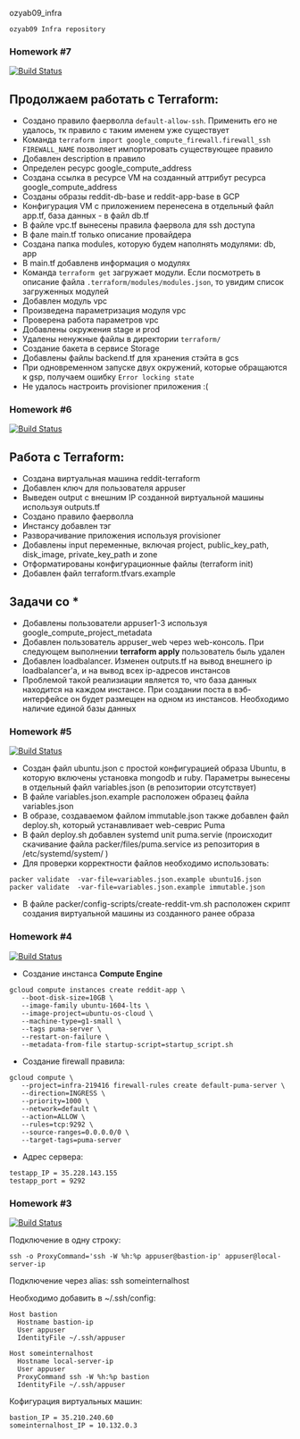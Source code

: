 ozyab09_infra
```
ozyab09 Infra repository
```

### Homework #7
[![Build Status](https://travis-ci.com/Otus-DevOps-2018-09/ozyab09_infra.svg?branch=terraform-2)](https://travis-ci.com/Otus-DevOps-2018-09/ozyab09_infra)

## Продолжаем работать с Terraform:
* Создано правило фаерволла `default-allow-ssh`. Применить его не удалось, тк правило с таким именем уже существует
* Команда `terraform import google_compute_firewall.firewall_ssh FIREWALL_NAME` позволяет импортировать существующее правило
* Добавлен description в правило
* Определен ресурс google_compute_address
* Создана ссылка в ресурсе VM на созданный аттрибут ресурса google_compute_address
* Созданы образы reddit-db-base	и reddit-app-base в GCP
* Конфигурация VM с приложением перенесена в отдельный файл app.tf, база данных - в файл db.tf
* В файле vpc.tf вынесены правила фаервола для ssh доступа
* В фале main.tf только описание провайдера
* Создана папка modules, которую будем наполнять модулями: db, app
* В main.tf добавленв информация о модулях
* Команда `terraform get` загружает модули. Если посмотреть в описание файла `.terraform/modules/modules.json`, то увидим список загруженных модулей
* Добавлен модуль vpc
* Произведена параметризация модуля vpc
* Проверена работа параметров vpc
* Добавлены окружения stage и prod
* Удалены ненужные файлы в директории `terraform/`
* Создание бакета в сервисе Storage
* Добавлены файлы backend.tf для хранения стэйта в gcs
* При одновременном запуске двух окружений, которые обращаются к gsp, получаем ошибку `Error locking state`
* Не удалось настроить provisioner приложения :(







### Homework #6
[![Build Status](https://travis-ci.com/Otus-DevOps-2018-09/ozyab09_infra.svg?branch=terraform-1)](https://travis-ci.com/Otus-DevOps-2018-09/ozyab09_infra)

## Работа с Terraform:
* Создана виртуальная машина reddit-terraform 
* Добавлен ключ для пользователя appuser
* Выведен output с внешним IP созданной виртуальной машины используя outputs.tf
* Создано правило фаерволла
* Инстансу добавлен тэг
* Разворачивание приложения используя provisioner
* Добавлены input переменные, включая project, public_key_path, disk_image, private_key_path и zone
* Отформатированы конфигурационные файлы (terraform init)
* Добавлен файл terraform.tfvars.example

## Задачи со *
* Добавлены пользователи appuser1-3 используя google_compute_project_metadata
* Добавлен пользователь appuser_web через web-консоль. При следующем выполнении **terraform apply** пользователь быль удален
* Добавлен loadbalancer. Изменен outputs.tf на вывод внешнего ip loadbalancer'a, и на вывод всех ip-адресов инстансов
* Проблемой такой реализиации является то, что база данных находится на каждом инстансе. При создании поста в вэб-интерфейсе он будет размещен на одном из инстансов. Необходимо наличие единой базы данных


### Homework #5

[![Build Status](https://travis-ci.com/Otus-DevOps-2018-09/ozyab09_infra.svg?branch=packer-base)](https://travis-ci.com/Otus-DevOps-2018-09/ozyab09_infra)

* Создан файл ubuntu.json с простой конфигурацией образа Ubuntu, в которую включены установка mongodb и ruby. Параметры вынесены в отдельный файл variables.json (в репозитории отсутствует)
* В файле variables.json.example расположен образец файла variables.json
* В образе, создаваемом файлом immutable.json также добавлен файл deploy.sh, который устанавливает web-севрис Puma
* В файл deploy.sh добавлен systemd unit puma.servie
(происходит скачивание файла packer/files/puma.service из репозитория в /etc/systemd/system/ ) 
* Для проверки корректности файлов необходимо использовать: 
```
packer validate  -var-file=variables.json.example ubuntu16.json
packer validate  -var-file=variables.json.example immutable.json
```
* В файле packer/config-scripts/create-reddit-vm.sh расположен скрипт создания виртуальной машины из созданного ранее образа



### Homework #4

[![Build Status](https://travis-ci.com/Otus-DevOps-2018-09/ozyab09_infra.svg?branch=cloud-testapp)](https://travis-ci.com/Otus-DevOps-2018-09/ozyab09_infra)

* Создание инстанса **Compute Engine**

```
gcloud compute instances create reddit-app \
   --boot-disk-size=10GB \
   --image-family ubuntu-1604-lts \
   --image-project=ubuntu-os-cloud \
   --machine-type=g1-small \
   --tags puma-server \
   --restart-on-failure \
   --metadata-from-file startup-script=startup_script.sh
```
 
* Создание firewall правила:
```
gcloud compute \
   --project=infra-219416 firewall-rules create default-puma-server \
   --direction=INGRESS \
   --priority=1000 \
   --network=default \
   --action=ALLOW \
   --rules=tcp:9292 \
   --source-ranges=0.0.0.0/0 \
   --target-tags=puma-server
```

* Адрес сервера:
```
testapp_IP = 35.228.143.155
testapp_port = 9292
```

### Homework #3

[![Build Status](https://travis-ci.com/Otus-DevOps-2018-09/ozyab09_infra.svg?branch=cloud-bastion)](https://travis-ci.com/Otus-DevOps-2018-09/ozyab09_infra)

Подключение в одну строку:

```ssh -o ProxyCommand='ssh -W %h:%p appuser@bastion-ip' appuser@local-server-ip```

Подключение через alias: ssh someinternalhost

Необходимо добавить в ~/.ssh/config:

```
Host bastion
  Hostname bastion-ip
  User appuser
  IdentityFile ~/.ssh/appuser

Host someinternalhost
  Hostname local-server-ip
  User appuser
  ProxyCommand ssh -W %h:%p bastion
  IdentityFile ~/.ssh/appuser
```

Кофигурация виртуальных машин:
```
bastion_IP = 35.210.240.60
someinternalhost_IP = 10.132.0.3
```

